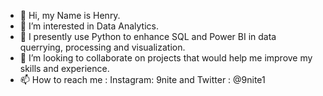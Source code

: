 - 👋 Hi, my Name is Henry.
- 👀 I’m interested in Data Analytics.
- 🌱 I presently use Python to enhance SQL and Power BI in data querrying, processing and visualization.
- 💞️ I’m looking to collaborate on projects that would help me improve my skills and experience.
- 📫  How to reach me : Instagram: 9nite and Twitter : @9nite1
<!---
starhenrico1/starhenrico1 is a ✨ special ✨ repository because its `README.md` (this file) appears on your GitHub profile.
You can click the Preview link to take a look at your changes.
--->
